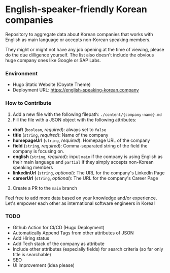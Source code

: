 # English-speaker-friendly Korean companies
Repository to aggregate data about Korean companies that works with English as main language or accepts non-Korean speaking members.

They might or might not have any job opening at the time of viewing, please do the due dilligence yourself. The list also doesn't include the obvious huge company ones like Google or SAP Labs.

### Environment

- Hugo Static Website (Coyote Theme)
- Deployment URL: https://english-speaking-korean.company

### How to Contribute

1. Add a new file with the following filepath: `./content/{company-name}.md`
2. Fill the file with a JSON object with the following attributes:
- **draft** (`boolean`, _required_): always set to `false`
- **title** (`string`, _required_): Name of the company
- **homepageUrl** (`string`, _required_): Homepage URL of the company
- **field** (`string`, _required_): Comma-separated string of the field the company is focusing on.
- **english** (`string`, _required_): input `main` if the company is using English as their main language and `partial` if they simply accepts non-Korean speaking members
- **linkedinUrl** (`string`, _optional_): The URL for the company's LinkedIn Page
- **careerUrl** (`string`, _optional_): The URL for the company's Career Page

3. Create a PR to the `main` branch

Feel free to add more data based on your knowledge and/or experience. Let's empower each other as international software engineers in Korea!


### TODO

- Github Action for CI/CD (Hugo Deployment)
- Automatically Append Tags from other attributes of JSON
- Add Hiring status
- Add Tech stack of the company as attribute
- Include other attributes (especially fields) for search criteria (so far only title is searchable)
- SEO
- UI improvement (idea please)